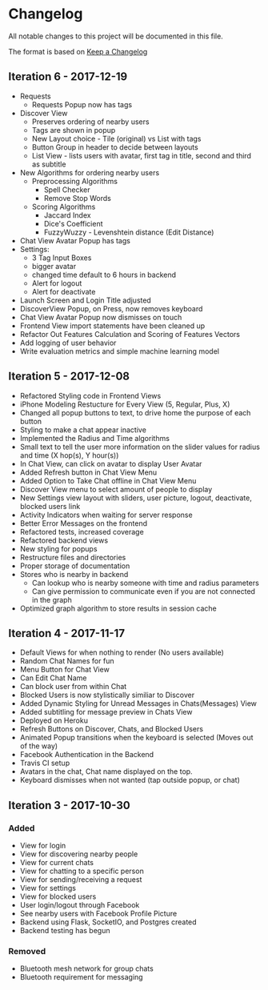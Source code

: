 # Changelog
All notable changes to this project will be documented in this file.

The format is based on [Keep a Changelog](http://keepachangelog.com/en/1.0.0/)

## Iteration 6 - 2017-12-19
- Requests
	- Requests Popup now has tags
- Discover View
	- Preserves ordering of nearby users
	- Tags are shown in popup
	- New Layout choice - Tile (original) vs List with tags
	- Button Group in header to decide between layouts
	- List View - lists users with avatar, first tag in title, second and third as subtitle
- New Algorithms for ordering nearby users
	- Preprocessing Algorithms
		- Spell Checker
		- Remove Stop Words
	- Scoring Algorithms
		- Jaccard Index
		- Dice's Coefficient
		- FuzzyWuzzy - Levenshtein distance (Edit Distance)
- Chat View Avatar Popup has tags
- Settings:
	- 3 Tag Input Boxes
	- bigger avatar
	- changed time default to 6 hours in backend
	- Alert for logout
	- Alert for deactivate
- Launch Screen and Login Title adjusted
- DiscoverView Popup, on Press, now removes keyboard
- Chat View Avatar Popup now dismisses on touch
- Frontend View import statements have been cleaned up
- Refactor Out Features Calculation and Scoring of Features Vectors
- Add logging of user behavior
- Write evaluation metrics and simple machine learning model

## Iteration 5 - 2017-12-08
- Refactored Styling code in Frontend Views
- iPhone Modeling Restucture for Every View (5, Regular, Plus, X)
- Changed all popup buttons to text, to drive home the purpose of each button
- Styling to make a chat appear inactive
- Implemented the Radius and Time algorithms
- Small text to tell the user more information on the slider values for radius and time (X hop(s), Y hour(s))
- In Chat View, can click on avatar to display User Avatar
- Added Refresh button in Chat View Menu
- Added Option to Take Chat offline in Chat View Menu
- Discover View menu to select amount of people to display
- New Settings view layout with sliders, user picture, logout, deactivate, blocked users link
- Activity Indicators when waiting for server response
- Better Error Messages on the frontend
- Refactored tests, increased coverage
- Refactored backend views
- New styling for popups
- Restructure files and directories
- Proper storage of documentation
- Stores who is nearby in backend
  - Can lookup who is nearby someone with time and radius parameters
  - Can give permission to communicate even if you are not connected in the graph
- Optimized graph algorithm to store results in session cache

## Iteration 4 - 2017-11-17
- Default Views for when nothing to render (No users available)
- Random Chat Names for fun
- Menu Button for Chat View
- Can Edit Chat Name
- Can block user from within Chat
- Blocked Users is now stylistically similiar to Discover
- Added Dynamic Styling for Unread Messages in Chats(Messages) View
- Added subtitling for message preview in Chats View
- Deployed on Heroku
- Refresh Buttons on Discover, Chats, and Blocked Users
- Animated Popup transitions when the keyboard is selected (Moves out of the way)
- Facebook Authentication in the Backend
- Travis CI setup
- Avatars in the chat, Chat name displayed on the top.
- Keyboard dismisses when not wanted (tap outside popup, or chat)

## Iteration 3 - 2017-10-30
### Added
- View for login
- View for discovering nearby people
- View for current chats
- View for chatting to a specific person
- View for sending/receiving a request
- View for settings
- View for blocked users
- User login/logout through Facebook
- See nearby users with Facebook Profile Picture
- Backend using Flask, SocketIO, and Postgres created
- Backend testing has begun

### Removed
- Bluetooth mesh network for group chats
- Bluetooth requirement for messaging
